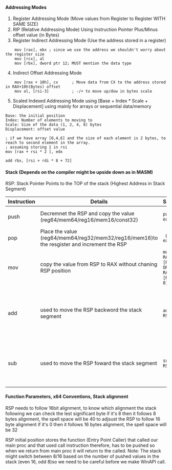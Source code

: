 
#### Addressing Modes
1. Register Addressing Mode (Move values from Register to Register WITH SAME SIZE)
2. RIP (Relative Addressing Mode) Using Instruction Pointer Plus/Minus offset value (in Bytes)
3. Register Indirect Addressing Mode (Use the address stored in a register)
```
    mov [rax], ebx ; since we use the address we shouldn't worry about the register size
    mov [rcx], al
    mov [rbx], dword ptr 12; MUST mention the data type

```
4. Indirect Offset Addressing Mode 
```
    mov [rax + 10h], cx      ; Move data from CX to the address stored in RAX+10h(Bytes) offset 
    mov al, [rsi-3]          ; -/+ to move up/dow in bytes scale
```
5. Scaled Indexed Addressing Mode using [Base + Index * Scale + Displacement] using mainly for arrays or sequential data/memory
```
Base: the initial position
Index: Number of elements to moving to
Scale: Size of the data (1, 2, 4, 8) bytes
Displacement: offset value

; if we have array [0,4,6] and the size of each element is 2 bytes, to reach to second element in the array.
; assuming storing 1 in rsi
mov [rax + rsi * 2 ], edx   

add rbx, [rsi + rdi * 8 + 72]
```

#### Stack (Depends on the compiler might be upside down as in MASM)

RSP: Stack Pointer Points to the TOP of the stack (Highest Address in Stack Segment)

|Instruction | Details| Sample|Notes|
|------------|--------|-------|-----|
|push|Decremnet the RSP and copy the value (reg64/mem64/reg16/mem16/const32) |``` push eax ```| zero extension to 64-bit|
|pop|Place the value (reg64/mem64/reg32/mem32/reg16/mem16)to the resgister and increment the RSP |``` pop eax```|zero extension to 64-bit|
|mov|copy the value from RSP to RAX without chaning RSP position | ``` mov RAX,[RSP] OR mov RAX,[RSP + 8] ``` |Doesn't change RSP position|
|add|used to move the RSP backword the stack segment|``` add RSP,16 ``` | Move backword 2 element as if pop twice, changes RSP position|
|sub|used to move the RSP foward the stack segment|``` sub RSP,16 ``` | Move foward 2 element to reserve memory for something| change RSP position|

#### Function Parameters, x64 Conventions, Stack alignment
RSP needs to follow 16bit alignment, to know which alignment the stack following we can check the lest significant byte 
if it's 8 then it follows 8 bytes alignment, the spell space will be 40 to adjsust the RSP to follow 16 byte alignment
if it's 0 then it follows 16 bytes alignment, the spell space will be 32

RSP initial position stores the function (Entry Point Caller) that called our main proc and that used call instruction therefore, has to be pushed so when 
we return from main proc it will return to the called. 
Note: The stack might switch between 8/16 based on the number of pushed values in the stack (even 16, odd 8)so we need to be careful before we make WinAPI call.